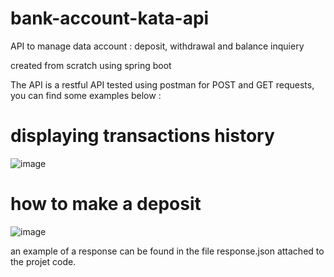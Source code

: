 # bank-account-kata-api

API to manage data account : deposit, withdrawal and balance inquiery

created from scratch using spring boot

The API is a restful API tested using postman for POST and GET requests, you can find some examples below :


# displaying transactions history

![image](https://user-images.githubusercontent.com/50462810/170899358-dcc1b096-04b6-42e6-b302-5111d5599a91.png)


# how to make a deposit
![image](https://user-images.githubusercontent.com/50462810/170899902-21295a29-3ad1-40e7-9539-3469474af171.png)


an example of a response can be found in the file response.json attached to the projet code.
